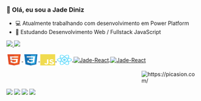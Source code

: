 ### 👋 Olá, eu sou a Jade Diniz
- 💻 Atualmente trabalhando com desenvolvimento em Power Platform
- 🌱 Estudando Desenvolvimento Web / Fullstack JavaScript
 <div> 
  <a href="https://github.com/tujade">
  <img height="150em" src="https://github-readme-stats.vercel.app/api?username=tujade&show_icons=true&theme=ocean_dark&include_all_commits=true&count_private=true"/>
  <img height="150em" src="https://github-readme-stats.vercel.app/api/top-langs/?username=tujade&layout=compact&langs_count=7&theme=ocean_dark "/>
</div>

 <div style="display: inline_block"><br>
  <img align="center" alt="Jade-HTML" height="30" width="40" src="https://raw.githubusercontent.com/devicons/devicon/master/icons/html5/html5-original.svg">
  <img align="center" alt="Jade-CSS" height="30" width="40" src="https://raw.githubusercontent.com/devicons/devicon/master/icons/css3/css3-original.svg">
  <img align="center" alt="Jade-Js" height="30" width="40" src="https://raw.githubusercontent.com/devicons/devicon/master/icons/javascript/javascript-plain.svg">
  <img align="center" alt="Jade-React" height="30" width="40" src="https://raw.githubusercontent.com/devicons/devicon/master/icons/react/react-original.svg">
  <img align="center" alt="Jade-React" height="30" width="40" src="https://cdn.jsdelivr.net/gh/devicons/devicon/icons/typescript/typescript-original.svg">
  <img align="center" alt="Jade-React" height="30" width="40" src="https://cdn.jsdelivr.net/gh/devicons/devicon/icons/sass/sass-original.svg" />

  <a href="https://picasion.com/"><img src="https://i.picasion.com/pic91/5edcbef9d645698c43e6a029ddadf4a0.gif" align="right" width="150" height="150" border="0" alt="https://picasion.com/" /></a><br /><a href="https://picasion.com/"></a>
</div>
 
 ##

 <div>
  <a href="https://www.instagram.com/tu_jad/" target="_blank"><img src="https://img.shields.io/badge/-Instagram-%23E4405F?style=for-the-badge&logo=instagram&logoColor=white" target="_blank"></a>
  <a href="https://www.linkedin.com/in/jademdiniz/" target="_blank"><img src="https://img.shields.io/badge/-LinkedIn-%230077B5?style=for-the-badge&logo=linkedin&logoColor=white" target="_blank"></a> 
  <a href = "https://api.whatsapp.com/send?phone=5531992140463&text=Olá!" target="_blank"><img src="https://img.shields.io/badge/WhatsApp-25D366?style=for-the-badge&logo=whatsapp&logoColor=white" target="_blank"></a>
   <a href = "mailto:jade.mundim@gmail.com"><img src="https://img.shields.io/badge/Gmail-D14836?style=for-the-badge&logo=gmail&logoColor=white" target="_blank"></a>
    
 </div>

 

